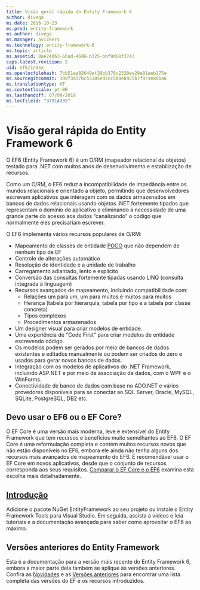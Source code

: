 ```yaml
---
title: Visão geral rápida do Entity Framework 6
author: divega
ms.date: 2016-10-23
ms.prod: entity-framework
ms.author: divega
ms.manager: avickers
ms.technology: entity-framework-6
ms.topic: article
ms.assetid: 8ae74d63-6bad-4686-b325-bbf9d68f3743
caps.latest.revision: 5
uid: ef6/index
ms.openlocfilehash: 7bb51ea82640ef29bb376c2320ea29a81eeb175e
ms.sourcegitcommit: 390f3a37bc55105ed7cc5b0e0925b7f9c9e80ba6
ms.translationtype: HT
ms.contentlocale: pt-BR
ms.lasthandoff: 07/09/2018
ms.locfileid: "37914335"
---
```

# <a name="entity-framework-6-quick-overview"></a>Visão geral rápida do Entity Framework 6
O EF6 (Entity Framework 6) é um O/RM (mapeador relacional de objetos) testado para .NET com muitos anos de desenvolvimento e estabilização de recursos.

Como um O/RM, o EF6 reduz a incompatibilidade de impedância entre os mundos relacionais e orientado a objeto, permitindo que desenvolvedores escrevam aplicativos que interagem com os dados armazenados em bancos de dados relacionais usando objetos .NET fortemente tipados que representam o domínio do aplicativo e eliminando a necessidade de uma grande parte do acesso aos dados “canalizando” o código que normalmente eles precisariam escrever.

O EF6 implementa vários recursos populares de O/RM:
- Mapeamento de classes de entidade [POCO](~/ef6/resources/glossary.md#poco) que não dependem de nenhum tipo de EF
- Controle de alterações automático
- Resolução de identidade e a unidade de trabalho
- Carregamento adiantado, lento e explícito
- Conversão das consultas fortemente tipadas usando LINQ (consulta integrada à linguagem)
- Recursos avançados de mapeamento, incluindo compatibilidade com:
  - Relações um para um, um para muitos e muitos para muitos
  - Herança (tabela por hierarquia, tabela por tipo e a tabela por classe concreta)
  - Tipos complexos
  - Procedimentos armazenados
- Um designer visual para criar modelos de entidade.
- Uma experiência de "Code First" para criar modelos de entidade escrevendo código.
- Os modelos podem ser gerados por meio de bancos de dados existentes e editados manualmente ou podem ser criados do zero e usados para gerar novos bancos de dados.
- Integração com os modelos de aplicativos do .NET Framework, incluindo ASP.NET e por meio de associação de dados, com o WPF e o WinForms.
- Conectividade de banco de dados com base no ADO.NET e vários provedores disponíveis para se conectar ao SQL Server, Oracle, MySQL, SQLite, PostgreSQL, DB2 etc.

## <a name="should-i-use-ef6-or-ef-core"></a>Devo usar o EF6 ou o EF Core?

O EF Core é uma versão mais moderna, leve e extensível do Entity Framework que tem recursos e benefícios muito semelhantes ao EF6.
O EF Core é uma reformulação completa e contém muitos recursos novos que não estão disponíveis no EF6, embora ele ainda não tenha alguns dos recursos mais avançados de mapeamento do EF6.
É recomendável usar o EF Core em novos aplicativos, desde que o conjunto de recursos corresponda aos seus requisitos.
[Comparar o EF Core e o EF6](xref:efcore-and-ef6/index) examina esta escolha mais detalhadamente.

## <a name="get-startedef6get-startedmd"></a>[Introdução](~/ef6/get-started.md)

Adicione o pacote NuGet EntityFramework ao seu projeto ou instale o Entity Framework Tools para Visual Studio. Em seguida, assista a vídeos e leia tutoriais e a documentação avançada para saber como aproveitar o EF6 ao máximo.

## <a name="past-entity-framework-versions"></a>Versões anteriores do Entity Framework

Esta é a documentação para a versão mais recente do Entity Framework 6, embora a maior parte dela também se aplique às versões anteriores.
Confira as [Novidades](~/ef6/what-is-new/index.md) e as [Versões anteriores](~/ef6/what-is-new/past-releases.md) para encontrar uma lista completa das versões do EF e os recursos introduzidos.

